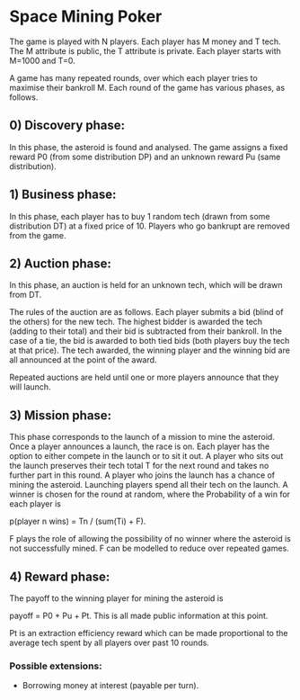 # Space Mining Poker

The game is played with N players. Each player has M money and T tech. The M attribute is public, the T attribute is private.
Each player starts with M=1000 and T=0.

A game has many repeated rounds, over which each player tries to maximise their bankroll M. Each round of the game has various phases, as follows.

## 0) Discovery phase:
In this phase, the asteroid is found and analysed. The game assigns a fixed reward P0 (from some distribution DP) and an unknown reward Pu (same distribution).

## 1) Business phase:
In this phase, each player has to buy 1 random tech (drawn from some distribution DT) at a fixed price of 10.
Players who go bankrupt are removed from the game.

## 2) Auction phase:
In this phase, an auction is held for an unknown tech, which will be drawn from DT.

The rules of the auction are as follows. Each player submits a bid (blind of the others) for the new tech. The highest bidder is awarded the tech (adding to their total) and their bid is subtracted from their bankroll. In the case of a tie, the bid is awarded to both tied bids (both players buy the tech at that price). The tech awarded, the winning player and the winning bid are all announced at the point of the award.

Repeated auctions are held until one or more players announce that they will launch.

## 3) Mission phase:
This phase corresponds to the launch of a mission to mine the asteroid.
Once a player announces a launch, the race is on. Each player has the option to either compete in the launch or to sit it out. A player who sits out the launch preserves their tech total T for the next round and takes no further part in this round.
A player who joins the launch has a chance of mining the asteroid.
Launching players spend all their tech on the launch.
A winner is chosen for the round at random, where the Probability of a win for each player is

p(player n wins) = Tn / (sum(Ti) + F).

F plays the role of allowing the possibility of no winner where the asteroid is not successfully mined. F can be modelled to reduce over repeated games.

## 4) Reward phase:
The payoff to the winning player for mining the asteroid is

payoff = P0 + Pu + Pt.
This is all made public information at this point.

Pt is an extraction efficiency reward which can be made proportional to the average tech spent by all players over past 10 rounds.


### Possible extensions:
- Borrowing money at interest (payable per turn).
